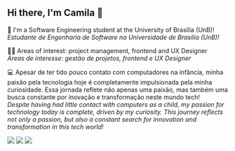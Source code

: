 ## Hi there, I'm Camila 👋
📒 I'm a Software Engineering student at the University of Brasília (UnB)! <br>
<i>Estudante de Engenharia de Software na Universidade de Brasília (UnB)!</i> <br>

👩‍💼 Areas of interest: project management, frontend and UX Designer <br>
<i>Áreas de interesse: gestão de projetos, frontend e UX Designer</i> <br>

💻 
Apesar de ter tido pouco contato com computadores na infância, minha paixão pela tecnologia hoje é completamente impulsionada pela minha curiosidade. Essa jornada reflete não apenas uma paixão, mas também uma busca constante por inovação e transformação neste mundo tech! <br>
<i>Despite having had little contact with computers as a child, my passion for technology today is complete, driven by my curiosity. This journey reflects not only a passion, but also a constant search for innovation and transformation in this tech world!</i> 
<br>
<div> 
  <a href = "https://mail.google.com/mail/?view=cm&amp;fs=1&amp;to=camilacareli.engsoftware@gmail.com"><img src="https://img.shields.io/badge/-Gmail-%23333?style=for-the-badge&logo=gmail&logoColor=white" target="_blank"></a>
  <a href="https://www.linkedin.com/in/camila-careli-b5b679237/" target="_blank"><img src="https://img.shields.io/badge/-LinkedIn-%230077B5?style=for-the-badge&logo=linkedin&logoColor=white" target="_blank"></a> 
  <a href="https://instagram.com/bycamomila" target="_blank"><img src="https://img.shields.io/badge/-Instagram-%23E4405F?style=for-the-badge&logo=instagram&logoColor=white" target="_blank"></a>
